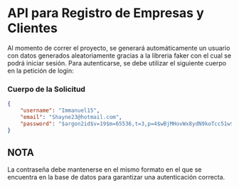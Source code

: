# API para Registro de Empresas y Clientes

Al momento de correr el proyecto, se generará automáticamente un usuario con datos generados aleatoriamente gracias a la libreria faker con el cual se podrá iniciar sesión. Para autenticarse, se debe utilizar el siguiente cuerpo en la petición de login:

### Cuerpo de la Solicitud

```json
{
    "username": "Immanuel15",
    "email": "Shayne23@hotmail.com",
    "password": "$argon2id$v=19$m=65536,t=3,p=4$wBjMHovWx8ydN9koTcc51w$kzi3cHIuz6jTTfUBnyJhtA8ufPEWSogSz2MJDR7y0vE"
}
```

## NOTA

La contraseña debe mantenerse en el mismo formato en el que se encuentra en la base de datos para garantizar una autenticación correcta.

